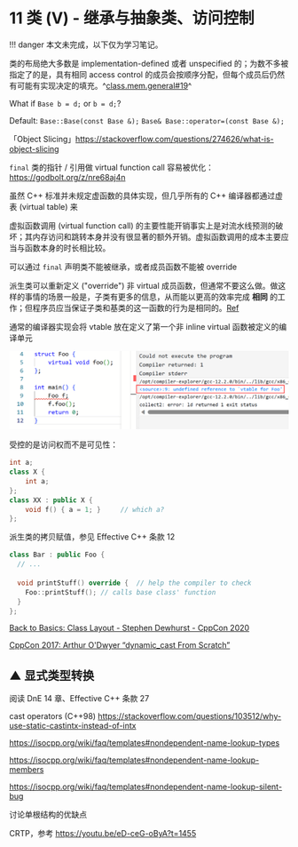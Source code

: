 # 11 类 (V) - 继承与抽象类、访问控制

!!! danger
    本文未完成，以下仅为学习笔记。
    
类的布局绝大多数是 implementation-defined 或者 unspecified 的；为数不多被指定了的是，具有相同 access control 的成员会按顺序分配，但每个成员后仍然有可能有实现决定的填充。^[class.mem.general#19](https://timsong-cpp.github.io/cppwp/n4868/class.mem.general#19)^

What if `Base b = d;` or `b = d;`?

Default: `Base::Base(const Base &);` `Base& Base::operator=(const Base &);`

「Object Slicing」https://stackoverflow.com/questions/274626/what-is-object-slicing

`final` 类的指针 / 引用做 virtual function call 容易被优化：https://godbolt.org/z/nre68aj4n



虽然 C++ 标准并未规定虚函数的具体实现，但几乎所有的 C++ 编译器都通过虚表 (virtual table) 来

虚拟函数调用 (virtual function call) 的主要性能开销事实上是对流水线预测的破坏；其内存访问和跳转本身并没有很显著的额外开销。虚拟函数调用的成本主要应当与函数本身的时长相比较。

可以通过 `final` 声明类不能被继承，或者成员函数不能被 override

派生类可以重新定义 ("override") 非 virtual 成员函数，但通常不要这么做。做这样的事情的场景一般是，子类有更多的信息，从而能以更高的效率完成 **相同** 的工作；但程序员应当保证子类和基类的这一函数的行为是相同的。[Ref](https://isocpp.org/wiki/faq/strange-inheritance#redefining-nonvirtuals)

通常的编译器实现会将 vtable 放在定义了第一个非 inline virtual 函数被定义的编译单元

![](assets/2023-06-01-14-51-02.png)

受控的是访问权而不是可见性：

```c++
int a;
class X {
    int a;
};
class XX : public X {
    void f() { a = 1; }     // which a?
};
```

派生类的拷贝赋值，参见 Effective C++ 条款 12

```c++
class Bar : public Foo {
  // ...

  void printStuff() override {  // help the compiler to check
    Foo::printStuff(); // calls base class' function
  }
};
```

[Back to Basics: Class Layout - Stephen Dewhurst - CppCon 2020](https://youtu.be/SShSV_iV1Ko)

[CppCon 2017: Arthur O'Dwyer “dynamic_cast From Scratch”](https://youtu.be/QzJL-8WbpuU)

## ▲ 显式类型转换

阅读 DnE 14 章、Effective C++ 条款 27

cast operators (C++98) https://stackoverflow.com/questions/103512/why-use-static-castintx-instead-of-intx

https://isocpp.org/wiki/faq/templates#nondependent-name-lookup-types

https://isocpp.org/wiki/faq/templates#nondependent-name-lookup-members

https://isocpp.org/wiki/faq/templates#nondependent-name-lookup-silent-bug

讨论单根结构的优缺点

CRTP，参考 https://youtu.be/eD-ceG-oByA?t=1455
